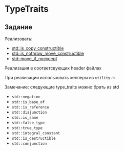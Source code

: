 # TypeTraits

## Задание

Реализовать:
* [std::is_copy_constructible](https://en.cppreference.com/w/cpp/types/is_copy_constructible)
* [std::is_nothrow_move_constructible](https://en.cppreference.com/w/cpp/types/is_move_constructible)
* [std::move_if_noexcept](https://en.cppreference.com/w/cpp/utility/move_if_noexcept)

Реализация в соответсвующих header файлах

При реализации использовать хелперы из `utility.h` 

Замечание: следующие type_traits можно брать из std
* `std::negation`
* `std::is_base_of`
* `std::is_reference`
* `std::disjunction`
* `std::is_same`
* `std::false_type`
* `std::true_type`
* `std::integral_constant`
* `std::is_destructible`
* `std::conjunction`
